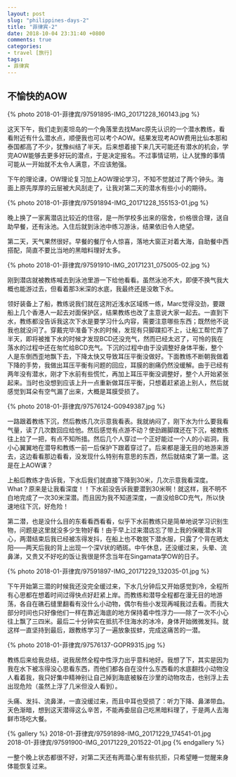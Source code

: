 ```yaml
---
layout: post
slug: "philippines-days-2"
title: "菲律宾-2"
date: 2018-10-04 23:31:40 +0800
comments: true
categories:
- travel [旅行]
tags:
- 菲律宾
---
```


## 不愉快的AOW

{% photo 2018-01-菲律宾/97591895-IMG_20171228_160143.jpg %}

这天下午，我们走到麦坦岛的一个角落里去找Marc原先认识的一个潜水教练，看看附近有什么潜水点，顺便我也可以考个AOW。结果发现考AOW费用比仙本那和泰国都高了不少，犹豫纠结了半天。后来想着接下来几天可能还有潜水的机会，学完AOW能够去更多好玩的潜点，于是决定报名。不过事情证明，让人犹豫的事情可能从一开始就不太令人满意，不应该勉强。

下午的理论课，OW理论复习加上AOW理论学习，不知不觉就过了两个钟头。海面上原先厚厚的云层被大风刮走了，让我对第二天的潜水有些小小的期待。

<!-- more -->

{% photo 2018-01-菲律宾/97591894-IMG_20171228_155153-01.jpg %}

晚上换了一家离潜店比较近的住宿，是一所学校多出来的宿舍，价格很合理，送自助早餐，还有泳池。入住后就到泳池中练习游泳，结果依旧令人绝望。

第二天，天气果然很好。早餐的餐厅令人惊喜，落地大窗正对着大海，自助餐中西搭配，简直不要比当地的黑暗料理好太多。

{% photo 2018-01-菲律宾/97591910-IMG_20171231_075005-02.jpg %}

刚到潜店就被教练喊去到泳池里游一下给他看看。虽然泳池不大，即便不换气我大概也能游过去，但看着那3米深的水底，我最终还是没敢下水。

领好装备上了船，教练说我们就在这附近浅水区域练一练，Marc觉得没劲，要跟船上几个香港人一起去对面保护区，结果教练也改了主意说大家一起去。一直到下水，教练都没告诉我这次下水是要学习什么内容，需要注意哪些东西；既然他不说我也就没问了。穿戴完毕准备下水的时候，发现有只脚蹼扣不上，让船工帮忙弄了半天，即将被推下水的时候才发现BCD还没充气，然而已经太迟了，可怜的我在落水的过程中还在匆忙给BCD充气。下沉的过程中由于没调整好身体平衡，整个人是东倒西歪地飘下去，下降太快又导致耳压平衡没做好。下面教练不断朝我做着下降的手势，我做出耳压平衡有问题的回应，耳膜的剧痛仍然没缓解。由于已经有两年没有潜水，刚才下水前有些慌忙，再加上耳压平衡没调整好，整个人开始紧张起来。当时也没想到应该上升一点重新做耳压平衡，只想着赶紧追上别人，然后就感觉到耳朵有空气漏了出来，大概是耳膜受损了。

{% photo 2018-01-菲律宾/97576124-G0949387.jpg %}

一路跟着教练下沉，然后教练几次示意我看表。我就纳闷了，刚下水为什么要我看气量，读了几次数回应给他。然后感觉有点游不动？使劲踢脚蹼还在下沉，被教练往上拉了一把，有点不知所措。然后几个人穿过一个正好能过一个人的小岩洞，我小心翼翼地在潜导和教练一前一后保护下跟着穿过了。后来都是漫无目的地游来游去，这边看看那边看看，没发现什么特别有意思的东西，然后就结束了第一潜。这是在上AOW课？

上船后教练才告诉我，下水后我们就直接下降到30米，几次示意我看深度。What？原来是让我看深度！！下水前没告诉我要潜到30米啊！就这样，我不明不白地完成了一次30米深潜。而且因为我不知道深度，一直没给BCD充气，所以快速地往下沉，好危险！

第二潜，也是没什么目的东看看西看看，似乎下水前教练只是简单地说学习识别生物，问题是这里就没多少生物好看！由于早上过来潜店忘了带上我的保暖潜水背心，两潜结束后我已经被冻得发抖，在船上也不敢脱下潜水服，只露了个背在晒太阳——两天后我的背上出现一个深V状的晒斑。中午休息，还没缓过来，头晕、流鼻涕，又贵又不好吃的饭让我很是怀念当年在Singamata学OW的日子。

{% photo 2018-01-菲律宾/97591897-IMG_20171229_132035-01.jpg %}

下午开始第三潜的时候我还没完全缓过来，下水几分钟后又开始感觉到冷，全程所有心思都在想着时间过得快点好赶紧上岸。而教练和潜导全程都在漫无目的地游荡，各自在礁石缝里翻看有没什么小动物，偶尔有些小发现再喊我过去看。而我大部分时间也只好像他们一样在靠近海底的地方保持着中性浮力——除了一次不小心往上飘了三四米。最后二十分钟实在抵抗不住海水的冰冷，身体开始微微发抖。就这样一直坚持到最后，跟教练学习了一遍放象拔蚌，完成这痛苦的一潜。

{% photo 2018-01-菲律宾/97576137-GOPR9315.jpg %}

教练后来给我总结，说我居然全程中性浮力出乎意料地好。我想了下，其实是因为我在水下被冻得没心思看东西，而他们都各自在没什么东西看的水底翻找小动物没人看着我，我只好集中精神别让自己掉到海底被躲在沙里的动物攻击，也别浮上去出现危险（虽然上浮了几米但没人看到）。

头痛、发抖、流鼻涕，一直没缓过来，而且中耳也受损了：听力下降、鼻涕带血。天色渐暗，想到这天潜得这么辛苦，不能再委屈自己吃黑暗料理了，于是两人去海鲜市场吃大餐。

{% gallery %}
2018-01-菲律宾/97591898-IMG_20171229_174541-01.jpg
2018-01-菲律宾/97591900-IMG_20171229_201522-01.jpg
{% endgallery %}

一整个晚上状态都很不好，对第二天还有两潜心里有些抗拒，只希望睡一觉醒来身体能恢复过来。
